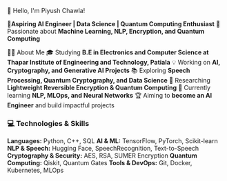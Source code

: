 👋 Hello, I'm Piyush Chawla!

🚀**Aspiring AI Engineer | Data Science | Quantum Computing Enthusiast**
📍 Passionate about **Machine Learning, NLP, Encryption, and Quantum Computing**

🧑‍💻 About Me
🎓 Studying **B.E in Electronics and Computer Science at Thapar Institute of Engineering and Technology, Patiala**
💡 Working on **AI, Cryptography, and Generative AI Projects**
📚 Exploring **Speech Processing, Quantum Cryptography, and Data Science**
🔬 Researching **Lightweight Reversible Encryption & Quantum Computing**
🌱 Currently learning **NLP, MLOps, and Neural Networks**
🏆 Aiming to **become an AI Engineer** and build impactful projects

### 💻 Technologies & Skills
**Languages:** Python, C++, SQL
**AI & ML:** TensorFlow, PyTorch, Scikit-learn
**NLP & Speech:** Hugging Face, SpeechRecognition, Text-to-Speech
**Cryptography & Security:** AES, RSA, SUMER Encryption
**Quantum Computing:** Qiskit, Quantum Gates
**Tools & DevOps:** Git, Docker, Kubernetes, MLOps
